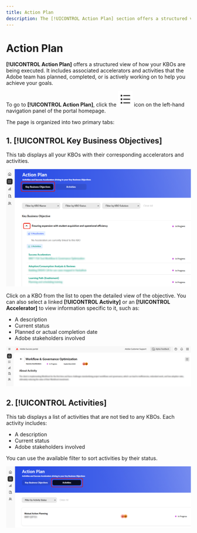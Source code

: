 ```yaml
---
title: Action Plan
description: The [!UICONTROL Action Plan] section offers a structured view of how your KBOs are being executed. It includes associated accelerators and activities that the Adobe team has planned, completed, or is actively working on to help you achieve your goals.
---
```


# Action Plan 

**[!UICONTROL Action Plan]** offers a structured view of how your KBOs are being executed. It includes associated accelerators and activities that the Adobe team has planned, completed, or is actively working on to help you achieve your goals.

To go to **[!UICONTROL Action Plan]**, click the ![action-plan-icon](/help/adobe-success-portal/assets/action-plan-icon.png) icon on the left-hand navigation panel of the portal homepage. 

The page is organized into two primary tabs:

## 1. [!UICONTROL Key Business Objectives]

This tab displays all your KBOs with their corresponding accelerators and activities.

![action-plan-kbo-tab](/help/adobe-success-portal/assets/action-plan-kbo-tab.png)

Click on a KBO from the list to open the detailed view of the objective. You can also select a linked **[!UICONTROL Activity]** or an **[!UICONTROL Accelerator]** to view information specific to it, such as:

* A description
* Current status
* Planned or actual completion date
* Adobe stakeholders involved

![action-plan-kbo-tab-about-activity](/help/adobe-success-portal/assets/action-plan-kbo-tab-about-activity.png)

## 2. [!UICONTROL Activities]

This tab displays a list of activities that are not tied to any KBOs. Each activity includes: 

* A description
* Current status
* Adobe stakeholders involved 

You can use the available filter to sort activities by their status.

![action-plan-activity-tab](/help/adobe-success-portal/assets/action-plan-activity-tab.png)
